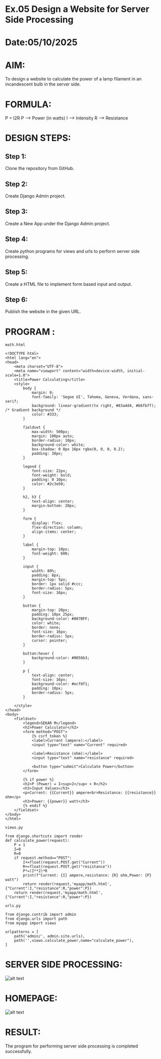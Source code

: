 # Ex.05 Design a Website for Server Side Processing
# Date:05/10/2025
# AIM:
To design a website to calculate the power of a lamp filament in an incandescent bulb in the server side.

# FORMULA:
P = I2R
P --> Power (in watts)
 I --> Intensity
 R --> Resistance

# DESIGN STEPS:
## Step 1:
Clone the repository from GitHub.

## Step 2:
Create Django Admin project.

## Step 3:
Create a New App under the Django Admin project.

## Step 4:
Create python programs for views and urls to perform server side processing.

## Step 5:
Create a HTML file to implement form based input and output.

## Step 6:
Publish the website in the given URL.

# PROGRAM :
```
math.html

<!DOCTYPE html>
<html lang="en">
<head>
    <meta charset="UTF-8">
    <meta name="viewport" content="width=device-width, initial-scale=1.0">
    <title>Power Calculating</title>
    <style>
        body {
            margin: 0;
            font-family: 'Segoe UI', Tahoma, Geneva, Verdana, sans-serif;
            background: linear-gradient(to right, #83a4d4, #b6fbff); /* Gradient background */
            color: #333;
        }

        fieldset {
            max-width: 500px;
            margin: 100px auto;
            border-radius: 10px;
            background-color: white;
            box-shadow: 0 8px 16px rgba(0, 0, 0, 0.2);
            padding: 30px;
        }

        legend {
            font-size: 22px;
            font-weight: bold;
            padding: 0 10px;
            color: #2c3e50;
        }

        h2, h3 {
            text-align: center;
            margin-bottom: 20px;
        }

        form {
            display: flex;
            flex-direction: column;
            align-items: center;
        }

        label {
            margin-top: 10px;
            font-weight: 600;
        }

        input {
            width: 80%;
            padding: 8px;
            margin-top: 5px;
            border: 1px solid #ccc;
            border-radius: 5px;
            font-size: 16px;
        }

        button {
            margin-top: 20px;
            padding: 10px 25px;
            background-color: #007BFF;
            color: white;
            border: none;
            font-size: 16px;
            border-radius: 5px;
            cursor: pointer;
        }

        button:hover {
            background-color: #0056b3;
        }

        p {
            text-align: center;
            font-size: 16px;
            background-color: #ecf0f1;
            padding: 10px;
            border-radius: 5px;
        }

    </style>
</head>
<body>
    <fieldset>
        <legend>SEKAR M</legend>
        <h2>Power Calculator</h2>
        <form method="POST">
            {% csrf_token %}
            <label>Current (ampere):</label>
            <input type="text" name="Current" required>
            
            <label>Resistance (ohm):</label>
            <input type="text" name="resistance" required>
            
            <button type="submit">Calculate Power</button>
        </form>

        {% if power %}
        <h2>P (Power) = I<sup>2</sup> × R</h2>
        <h3>Input Values</h3>
        <p>Current: {{Current}} ampere<br>Resistance: {{resistance}} ohm</p>
        <h3>Power: {{power}} watt</h3>
        {% endif %}
    </fieldset>
</body>
</html>

views.py

from django.shortcuts import render
def calculate_power(request):
    P = 1
    I=0
    R=0
    if request.method=="POST":
        I+=float(request.POST.get("Current"))
        R+=float(request.POST.get("resistance"))
        P*=(I**2)*R
        print(f"Current: {I} ampere,resistance: {R} ohm,Power: {P} watt")
        return render(request,'myapp/math.html',{"Current":I,"resistance":R,"power":P})
    return render(request,'myapp/math.html',{"Current":I,"resistance":R,"power":P})

urls.py

from django.contrib import admin
from django.urls import path
from myapp import views

urlpatterns = [
    path('admin/', admin.site.urls),
    path('',views.calculate_power,name="calculate_power"),
]
```

# SERVER SIDE PROCESSING:

![alt text]({2621CFFD-7FF6-4184-BF1E-44ADBCFD28CD}.png)

# HOMEPAGE:

![alt text](<Screenshot 2025-10-05 230907.png>)

# RESULT:
The program for performing server side processing is completed successfully.
